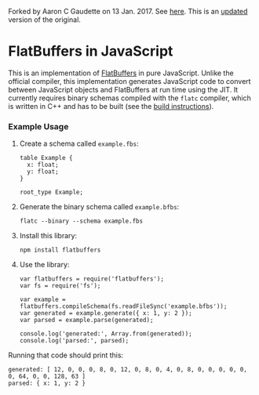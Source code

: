Forked by Aaron C Gaudette on 13 Jan. 2017. See [here](https://www.npmjs.com/package/flatbuffers).
This is an [updated](https://github.com/acgaudette/node-flatbuffers/commits/master) version of the original.

# FlatBuffers in JavaScript

This is an implementation of [FlatBuffers](https://github.com/google/flatbuffers) in pure JavaScript. Unlike the official compiler, this implementation generates JavaScript code to convert between JavaScript objects and FlatBuffers at run time using the JIT. It currently requires binary schemas compiled with the `flatc` compiler, which is written in C++ and has to be built (see the [build instructions](http://google.github.io/flatbuffers/flatbuffers_guide_building.html)).

### Example Usage

1. Create a schema called `example.fbs`:

    ```
    table Example {
      x: float;
      y: float;
    }

    root_type Example;
    ```

2. Generate the binary schema called `example.bfbs`:

    ```
    flatc --binary --schema example.fbs
    ```

3. Install this library:

    ```
    npm install flatbuffers
    ```

4. Use the library:

    ```
    var flatbuffers = require('flatbuffers');
    var fs = require('fs');

    var example = flatbuffers.compileSchema(fs.readFileSync('example.bfbs'));
    var generated = example.generate({ x: 1, y: 2 });
    var parsed = example.parse(generated);

    console.log('generated:', Array.from(generated));
    console.log('parsed:', parsed);
    ```

Running that code should print this:

```
generated: [ 12, 0, 0, 0, 8, 0, 12, 0, 8, 0, 4, 0, 8, 0, 0, 0, 0, 0, 0, 64, 0, 0, 128, 63 ]
parsed: { x: 1, y: 2 }
```
